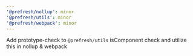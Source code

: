 ```yaml
---
'@prefresh/nollup': minor
'@prefresh/utils': minor
'@prefresh/webpack': minor
---
```


Add prototype-check to `@prefresh/utils` isComponent check and utilize this in nollup & webpack

